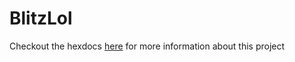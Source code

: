# BlitzLol

Checkout the hexdocs [here](https://blitzlol.s3.us-west-2.amazonaws.com/docs/hexdocs/about.html#content) for more information about this project

